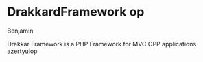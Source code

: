 DrakkardFramework op
================
Benjamin

Drakkar Framework is a PHP Framework for MVC OPP applications
azertyuiop
